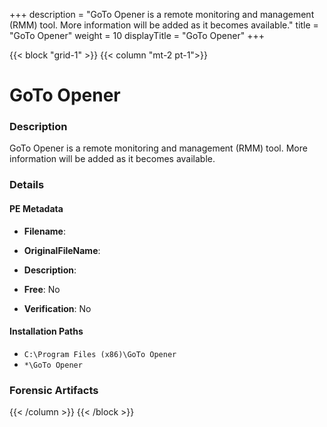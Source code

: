 +++
description = "GoTo Opener is a remote monitoring and management (RMM) tool. More information will be added as it becomes available."
title = "GoTo Opener"
weight = 10
displayTitle = "GoTo Opener"
+++


{{< block "grid-1" >}}
{{< column "mt-2 pt-1">}}

# GoTo Opener


### Description

GoTo Opener is a remote monitoring and management (RMM) tool. More information will be added as it becomes available.




### Details


#### PE Metadata
- **Filename**: 
- **OriginalFileName**: 
- **Description**: 


- **Free**: No

- **Verification**: No




#### Installation Paths
- `C:\Program Files (x86)\GoTo Opener`
- `*\GoTo Opener`

### Forensic Artifacts










{{< /column >}}
{{< /block >}}
